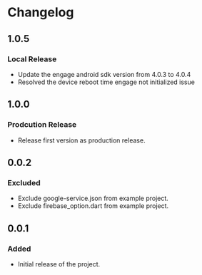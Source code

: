 
# Changelog

## 1.0.5
### Local Release
- Update the engage android sdk version from 4.0.3 to 4.0.4
- Resolved the device reboot time engage not initialized issue

## 1.0.0
### Prodcution Release
- Release first version as production release.

## 0.0.2
### Excluded
- Exclude google-service.json from example project.
- Exclude firebase_option.dart from example project.


## 0.0.1
### Added
- Initial release of the project.
